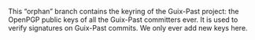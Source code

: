 This “orphan” branch contains the keyring of the Guix-Past project:
the OpenPGP public keys of all the Guix-Past committers ever.  It is
used to verify signatures on Guix-Past commits.  We only ever add new
keys here.
